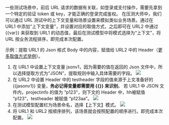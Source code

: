 一些测试场景中，前后 URL 请求的数据有关联，如登录或支付操作，需要先拿到一个特定的验证 token 或 key，才能正确的登录完成鉴权。
在压测大师中，我们可以通过 URL 测试中的上下文变量和场景设置来模拟类似业务场景。通过在 URL1 中添加“上下文变量”，并设置对应的取值方式，之后即可在 URL2 中通过 {{var}} 来获取到 URL1 的动态值，最后在测试模型中将模式选择为“上下文”，将 URL 按业务流程排序，即完成本次配置。

示例：提取 URL1 的 Json 格式 Body 中的内容，赋值给 URL2 中的 Header（[更多取值方式举例](http://wetest.qq.com/help/documentation/10243.html)）。
1. 在 URL1 中设置上下文变量 jsonv1，因为需要的值在返回的 Json 文件中，所以选择提取方式为“JSON”，提取规则中输入具体需要的字段。
![](https://mc.qcloudimg.com/static/img/d194bdebb5c3651a4bd236d8c3745999/image.png)
2. 在 URL2 中设置 Header 中的 testheader 字段的值来源于上文准备好的 {{jasonv1}} 变量，**务必记得变量都需要用 {{}} 来识别**。
若 URL1 中 JSON 文件内，projectinfo 的值为 “p123"，则下文的 Header 中，hh被赋值 “p123”，testheader 被赋值 “p123aa”。
![](https://mc.qcloudimg.com/static/img/0052f9f78e6715ab06dcf153c4383502/image.png)
3. 在测试模型配置栏为场景命名，选择【上下文】模式。
![](https://mc.qcloudimg.com/static/img/c172fda087d0397ae2545f0cc540d0d2/image.png)
4. 将 URL1 和 URL2 按顺序排列，该场景就会按照配置的顺序进行。即完成本次配置。
![](https://mc.qcloudimg.com/static/img/51024e63008e2322f07913f7e6734101/image.png)

